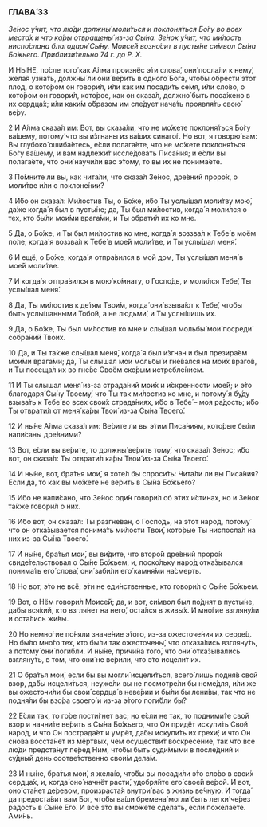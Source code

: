 ### ГЛАВА́ 33

_Зе́нос у́чит, что лю́ди должны́ моли́ться и поклоня́ться Бо́гу во всех места́х и что ка́ры отвращены́ из-за Сы́на. Зе́нок у́чит, что ми́лость ниспо́слана благодаря́ Сы́ну. Моисе́й возно́сит в пусты́не си́мвол Сы́на Бо́жьего. Приблизи́тельно 74 г. до Р. Х._

И НЫ́НЕ, по́сле того́ как А́лма произнёс э́ти слова́, они́ посла́ли к нему́, жела́я узна́ть, должны́ ли они́ ве́рить в одного́ Бо́га, что́бы обрести́ э́тот плод, о кото́ром он говори́л, и́ли как им посади́ть се́мя, и́ли сло́во, о кото́ром он говори́л, кото́рое, как он сказа́л, должно́ быть поса́жено в их сердца́х; и́ли каки́м о́бразом им сле́дует нача́ть проявля́ть свою́ ве́ру.

2 И А́лма сказа́л им: Вот, вы сказа́ли, что не мо́жете поклоня́ться Бо́гу ва́шему, потому́ что вы и́згнаны из ва́ших синаго́г. Но вот, я говорю́ вам: Вы глубоко́ ошиба́етесь, е́сли полага́ете, что не мо́жете поклоня́ться Бо́гу ва́шему, и вам надлежи́т иссле́довать Писа́ния; и е́сли вы полага́ете, что они́ научи́ли вас э́тому, то вы их не понима́ете.

3 По́мните ли вы, как чита́ли, что сказа́л Зе́нос, дре́вний проро́к, о моли́тве и́ли о поклоне́нии?

4 И́бо он сказа́л: Ми́лостив Ты, о Бо́же, и́бо Ты услы́шал моли́тву мою́, да́же когда́ я был в пусты́не; да, Ты был ми́лостив, когда́ я моли́лся о тех, кто бы́ли мои́ми врага́ми, и Ты обрати́л их ко мне.

5 Да, о Бо́же, и Ты был ми́лостив ко мне, когда́ я воззва́л к Тебе́ в моём по́ле; когда́ я воззва́л к Тебе́ в мое́й моли́тве, и Ты услы́шал меня́.

6 И ещё, о Бо́же, когда́ я отпра́вился в мой дом, Ты услы́шал меня́ в мое́й моли́тве.

7 И когда́ я отпра́вился в мою́ ко́мнату, о Госпо́дь, и моли́лся Тебе́, Ты услы́шал меня́.

8 Да, Ты ми́лостив к де́тям Твои́м, когда́ они́ взыва́ют к Тебе́, что́бы быть услы́шанными Тобо́й, а не людьми́, и Ты услы́шишь их.

9 Да, о Бо́же, Ты был ми́лостив ко мне и слы́шал мольбы́ мои́ посреди́ собра́ний Твои́х.

10 Да, и Ты та́кже слы́шал меня́, когда́ я был и́згнан и был презира́ем мои́ми врага́ми; да, Ты слы́шал мои мольбы́ и гне́вался на мои́х враго́в, и Ты посеща́л их во гне́ве Своём ско́рым истребле́нием.

11 И Ты слышал меня́ из-за страда́ний мои́х и и́скренности мое́й; и э́то благодаря́ Сы́ну Твоему́, что Ты так ми́лостив ко мне, и потому́ я бу́ду взыва́ть к Тебе́ во всех свои́х страда́ниях, и́бо в Тебе́ – моя ра́дость; и́бо Ты отврати́л от меня́ ка́ры Твои́ из-за Сы́на Твоего́.

12 И ны́не А́лма сказа́л им: Ве́рите ли вы э́тим Писа́ниям, кото́рые бы́ли напи́саны дре́вними?

13 Вот, е́сли вы ве́рите, то должны́ ве́рить тому́, что сказа́л Зе́нос; и́бо вот, он сказа́л: Ты отврати́л ка́ры Твои́ из-за Сы́на Твоего́.

14 И ны́не, вот, бра́тья мои́, я хоте́л бы спроси́ть: Чита́ли ли вы Писа́ния? Е́сли да, то как вы мо́жете не ве́рить в Сы́на Бо́жьего?

15 И́бо не напи́сано, что Зе́нос оди́н говори́л об э́тих и́стинах, но и Зе́нок та́кже говори́л о них.

16 И́бо вот, он сказа́л: Ты разгне́ван, о Госпо́дь, на э́тот наро́д, потому́ что он отка́зывается понима́ть ми́лости Твои́, кото́рые Ты ниспосла́л на них из-за Сы́на Твоего́.

17 И ны́не, бра́тья мои́, вы ви́дите, что второ́й дре́вний проро́к свиде́тельствовал о Сы́не Бо́жьем, и, поско́льку наро́д отка́зывался понима́ть его́ слова́, они́ заби́ли его́ камня́ми на́смерть.

18 Но вот, э́то не всё; э́ти не еди́нственные, кто говори́л о Сы́не Бо́жьем.

19 Вот, о Нём говори́л Моисе́й; да, и вот, си́мвол был по́днят в пусты́не, да́бы вся́кий, кто взгля́нет на него́, оста́лся в живы́х. И мно́гие взгляну́ли и оста́лись жи́вы.

20 Но немно́гие по́няли значе́ние э́того, из-за ожесточе́ния их серде́ц. Но бы́ло мно́го тех, кто бы́ли так ожесточены́, что отказа́лись взгляну́ть, а потому́ они́ поги́бли. И ны́не, причи́на того́, что они́ отка́зывались взгляну́ть, в том, что они́ не ве́рили, что э́то исцели́т их.

21 О бра́тья мои́, е́сли бы вы могли́ исцели́ться, всего́ лишь подня́в свой взор, да́бы исцели́ться, неуже́ли вы не посмотре́ли бы неме́для, и́ли же вы ожесточи́ли бы свои́ сердца́ в неве́рии и бы́ли бы лени́вы, так что не подня́ли бы взо́ра своего́ и из-за э́того поги́бли бы?

22 Е́сли так, то го́ре пости́гнет вас; но е́сли не так, то подними́те свой взор и начни́те ве́рить в Сы́на Бо́жьего, что Он придёт искупи́ть Свой наро́д, и что Он пострада́ет и умрёт, да́бы искупи́ть их грехи́; и что Он сно́ва восста́нет из мёртвых, чем осуществи́т воскресе́ние, так что все лю́ди предста́нут пе́ред Ним, что́бы быть суди́мыми в после́дний и су́дный день соотве́тственно свои́м дела́м.

23 И ны́не, бра́тья мои́, я жела́ю, что́бы вы посади́ли э́то сло́во в свои́х сердца́х, и, когда́ оно́ начнёт расти́, удобря́йте его́ свое́й ве́рой. И вот, оно́ ста́нет де́ревом, произраста́я внутри́ вас в жи́знь ве́чную. И тогда́ да предоста́вит вам Бог, что́бы ва́ши бремена́ могли́ быть легки́ че́рез ра́дость в Сы́не Его́. И всё э́то вы смо́жете сде́лать, е́сли пожела́ете. Ами́нь.
